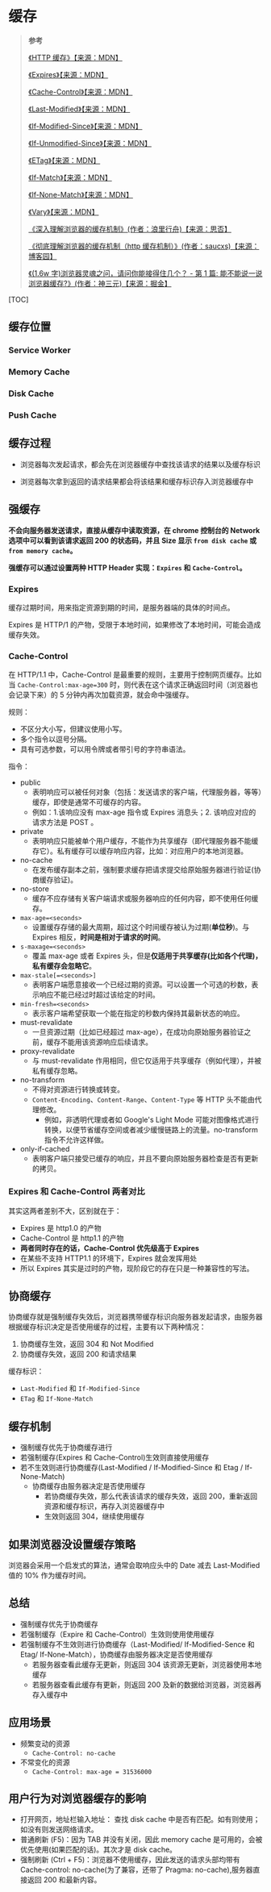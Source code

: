 # 缓存

> **参考**
>
> [《HTTP 缓存》【来源：MDN】](https://developer.mozilla.org/zh-CN/docs/Web/HTTP/Caching)
>
> [《Expires》【来源：MDN】](https://developer.mozilla.org/zh-CN/docs/Web/HTTP/Headers/Expires)
>
> [《Cache-Control》【来源：MDN】](https://developer.mozilla.org/zh-CN/docs/Web/HTTP/Headers/Cache-Control)
>
> [《Last-Modified》【来源：MDN】](https://developer.mozilla.org/zh-CN/docs/Web/HTTP/Headers/Last-Modified)
>
> [《If-Modified-Since》【来源：MDN】](https://developer.mozilla.org/zh-CN/docs/Web/HTTP/Headers/If-Modified-Since)
>
> [《If-Unmodified-Since》【来源：MDN】](https://developer.mozilla.org/zh-CN/docs/Web/HTTP/Headers/If-Unmodified-Since)
>
> [《ETag》【来源：MDN】](https://developer.mozilla.org/zh-CN/docs/Web/HTTP/Headers/ETag)
>
> [《If-Match》【来源：MDN】](https://developer.mozilla.org/zh-CN/docs/Web/HTTP/Headers/If-Match)
>
> [《If-None-Match》【来源：MDN】](https://developer.mozilla.org/zh-CN/docs/Web/HTTP/Headers/If-None-Match)
>
> [《Vary》【来源：MDN】](https://developer.mozilla.org/zh-CN/docs/Web/HTTP/Headers/Vary)
>
> [《深入理解浏览器的缓存机制》(作者：浪里行舟)【来源：思否】](https://www.jianshu.com/p/54cc04190252)
>
> [《彻底理解浏览器的缓存机制（http 缓存机制）》(作者：saucxs)【来源：博客园】](https://www.cnblogs.com/chengxs/p/10396066.html)
>
> [《(1.6w 字)浏览器灵魂之问，请问你能接得住几个？ - 第 1 篇: 能不能说一说浏览器缓存?》(作者：神三元)【来源：掘金】](https://juejin.cn/post/6844904021308735502#heading-0)

[TOC]

## 缓存位置

### Service Worker

### Memory Cache

### Disk Cache

### Push Cache

## 缓存过程

- 浏览器每次发起请求，都会先在浏览器缓存中查找该请求的结果以及缓存标识

- 浏览器每次拿到返回的请求结果都会将该结果和缓存标识存入浏览器缓存中

## 强缓存

**不会向服务器发送请求，直接从缓存中读取资源，在 chrome 控制台的 Network 选项中可以看到该请求返回 200 的状态码，并且 Size 显示 `from disk cache` 或 `from memory cache`。**

**强缓存可以通过设置两种 HTTP Header 实现：`Expires` 和 `Cache-Control`。**

### Expires

缓存过期时间，用来指定资源到期的时间，是服务器端的具体的时间点。

Expires 是 HTTP/1 的产物，受限于本地时间，如果修改了本地时间，可能会造成缓存失效。

### Cache-Control

在 HTTP/1.1 中，Cache-Control 是最重要的规则，主要用于控制网页缓存。比如当 `Cache-Control:max-age=300` 时，则代表在这个请求正确返回时间（浏览器也会记录下来）的 5 分钟内再次加载资源，就会命中强缓存。

规则：

- 不区分大小写，但建议使用小写。
- 多个指令以逗号分隔。
- 具有可选参数，可以用令牌或者带引号的字符串语法。

指令：

- public
  - 表明响应可以被任何对象（包括：发送请求的客户端，代理服务器，等等）缓存，即使是通常不可缓存的内容。
  - 例如：1.该响应没有 max-age 指令或 Expires 消息头；2. 该响应对应的请求方法是 POST 。
- private
  - 表明响应只能被单个用户缓存，不能作为共享缓存（即代理服务器不能缓存它）。私有缓存可以缓存响应内容，比如：对应用户的本地浏览器。
- no-cache
  - 在发布缓存副本之前，强制要求缓存把请求提交给原始服务器进行验证(协商缓存验证)。
- no-store
  - 缓存不应存储有关客户端请求或服务器响应的任何内容，即不使用任何缓存。
- `max-age=<seconds>`
  - 设置缓存存储的最大周期，超过这个时间缓存被认为过期(**单位秒**)。与 Expires 相反，**时间是相对于请求的时间**。
- `s-maxage=<seconds>`
  - 覆盖 max-age 或者 Expires 头，但是**仅适用于共享缓存(比如各个代理)，私有缓存会忽略它**。
- `max-stale[=<seconds>]`
  - 表明客户端愿意接收一个已经过期的资源。可以设置一个可选的秒数，表示响应不能已经过时超过该给定的时间。
- `min-fresh=<seconds>`
  - 表示客户端希望获取一个能在指定的秒数内保持其最新状态的响应。
- must-revalidate
  - 一旦资源过期（比如已经超过 max-age），在成功向原始服务器验证之前，缓存不能用该资源响应后续请求。
- proxy-revalidate
  - 与 must-revalidate 作用相同，但它仅适用于共享缓存（例如代理），并被私有缓存忽略。
- no-transform
  - 不得对资源进行转换或转变。
  - `Content-Encoding`、`Content-Range`、`Content-Type` 等 HTTP 头不能由代理修改。
    - 例如，非透明代理或者如 Google's Light Mode 可能对图像格式进行转换，以便节省缓存空间或者减少缓慢链路上的流量。no-transform 指令不允许这样做。
- only-if-cached
  - 表明客户端只接受已缓存的响应，并且不要向原始服务器检查是否有更新的拷贝。

### Expires 和 Cache-Control 两者对比

其实这两者差别不大，区别就在于：

- Expires 是 http1.0 的产物
- Cache-Control 是 http1.1 的产物
- **两者同时存在的话，Cache-Control 优先级高于 Expires**
- 在某些不支持 HTTP1.1 的环境下，Expires 就会发挥用处
- 所以 Expires 其实是过时的产物，现阶段它的存在只是一种兼容性的写法。

## 协商缓存

协商缓存就是强制缓存失效后，浏览器携带缓存标识向服务器发起请求，由服务器根据缓存标识决定是否使用缓存的过程，主要有以下两种情况：

1. 协商缓存生效，返回 304 和 Not Modified
2. 协商缓存失效，返回 200 和请求结果

缓存标识：

- `Last-Modified` 和 `If-Modified-Since`
- `ETag` 和 `If-None-Match`

## 缓存机制

- 强制缓存优先于协商缓存进行
- 若强制缓存(Expires 和 Cache-Control)生效则直接使用缓存
- 若不生效则进行协商缓存(Last-Modified / If-Modified-Since 和 Etag / If-None-Match)
  - 协商缓存由服务器决定是否使用缓存
    - 若协商缓存失效，那么代表该请求的缓存失效，返回 200，重新返回资源和缓存标识，再存入浏览器缓存中
    - 生效则返回 304，继续使用缓存

## 如果浏览器没设置缓存策略

浏览器会采用一个启发式的算法，通常会取响应头中的 Date 减去 Last-Modified 值的 10% 作为缓存时间。

## 总结

- 强制缓存优先于协商缓存
- 若强制缓存（Expire 和 Cache-Control）生效则使用使用缓存
- 若强制缓存不生效则进行协商缓存（Last-Modified/ If-Modified-Sence 和 Etag/ If-None-Match），协商缓存由服务器决定是否使用缓存
  - 若服务器查看此缓存无更新，则返回 304 该资源无更新，浏览器使用本地缓存
  - 若服务器查看此缓存有更新，则返回 200 及新的数据给浏览器，浏览器再存入缓存中

## 应用场景

- 频繁变动的资源
  - `Cache-Control: no-cache`
- 不常变化的资源
  - `Cache-Control: max-age = 31536000`

## 用户行为对浏览器缓存的影响

- 打开网页，地址栏输入地址： 查找 disk cache 中是否有匹配。如有则使用；如没有则发送网络请求。
- 普通刷新 (F5)：因为 TAB 并没有关闭，因此 memory cache 是可用的，会被优先使用(如果匹配的话)。其次才是 disk cache。
- 强制刷新 (Ctrl + F5)：浏览器不使用缓存，因此发送的请求头部均带有 Cache-control: no-cache(为了兼容，还带了 Pragma: no-cache),服务器直接返回 200 和最新内容。

